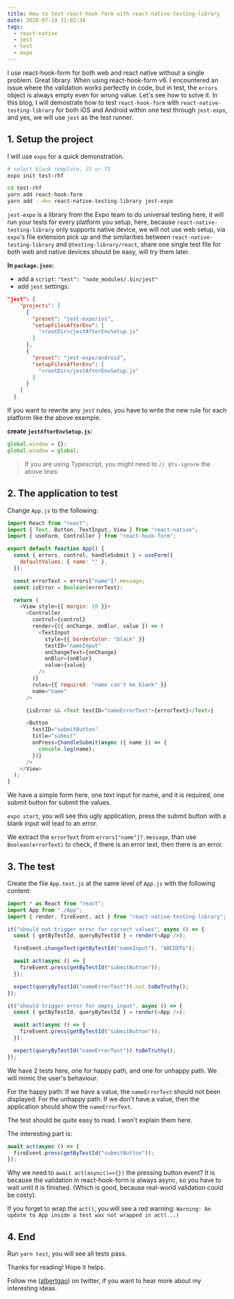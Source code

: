 ```yaml
---
title: How to test react-hook-form with react-native-testing-library
date: 2020-07-19 21:02:34
tags:
  - react-native
  - jest
  - test
  - expo
---
```


I use react-hook-form for both web and react native without a single problem. Great library. When using react-hook-form v6. I encountered an issue where the validation works perfectly in code, but in test, the `errors` object is always empty even for wrong value. Let's see how to solve it. In this blog, I will demostrate how to test `react-hook-form` with `react-native-testing-library` for both iOS and Android within one test through `jest-expo`, and yes, we will use `jest` as the test runner.

<!--more-->

## 1. Setup the project

I will use `expo` for a quick demonstration.

```bash
# select blank template, JS or TS
expo init test-rhf

cd test-rhf
yarn add react-hook-form
yarn add --dev react-native-testing-library jest-expo
```

`jest-expo` is a library from the Expo team to do universal testing here, it will run your tests for every platform you setup, here, because `react-native-testing-library` only supports native device, we will not use web setup, via `expo`'s file extension pick up and the similarities between `react-native-testing-library` and `@testing-library/react`, share one single test file for both web and native devices should be easy, will try them later.

**In `package.json`:**

- add a `script`: `"test": "node_modules/.bin/jest"`
- add `jest` settings:

```json
"jest": {
    "projects": [
      {
        "preset": "jest-expo/ios",
        "setupFilesAfterEnv": [
          "<rootDir>/jestAfterEnvSetup.js"
        ]
      },
      {
        "preset": "jest-expo/android",
        "setupFilesAfterEnv": [
          "<rootDir>/jestAfterEnvSetup.js"
        ]
      }
    ]
  }
```

If you want to rewrite any `jest` rules, you have to write the new rule for each platform like the above example.

**create `jestAfterEnvSetup.js`:**

```javascript
global.window = {};
global.window = global;
```

> If you are using Typescript, you might need to `// @ts-ignore` the above lines

## 2. The application to test

Change `App.js` to the following:

```javascript
import React from "react";
import { Text, Button, TextInput, View } from "react-native";
import { useForm, Controller } from "react-hook-form";

export default function App() {
  const { errors, control, handleSubmit } = useForm({
    defaultValues: { name: "" },
  });

  const errorText = errors["name"]?.message;
  const isError = Boolean(errorText);

  return (
    <View style={{ margin: 10 }}>
      <Controller
        control={control}
        render={({ onChange, onBlur, value }) => (
          <TextInput
            style={{ borderColor: "black" }}
            testID="nameInput"
            onChangeText={onChange}
            onBlur={onBlur}
            value={value}
          />
        )}
        rules={{ required: "name can't be blank" }}
        name="name"
      />

      {isError && <Text testID="nameErrorText">{errorText}</Text>}

      <Button
        testID="submitButton"
        title="submit"
        onPress={handleSubmit(async ({ name }) => {
          console.log(name);
        })}
      />
    </View>
  );
}
```

We have a simple form here, one text input for name, and it is required, one submit button for submit the values.

`expo start`, you will see this ugly application, press the submit button with a blank input will lead to an error.

We extract the `errorText` from `errors["name"]?.message`, than use `Boolean(errorText)` to check, if there is an error text, then there is an error.

## 3. The test

Create the file `App.test.js` at the same level of `App.js` with the following content:

```javascript
import * as React from "react";
import App from "./App";
import { render, fireEvent, act } from "react-native-testing-library";

it("should not trigger error for correct values", async () => {
  const { getByTestId, queryByTestId } = render(<App />);

  fireEvent.changeText(getByTestId("nameInput"), "ABCDEFG");

  await act(async () => {
    fireEvent.press(getByTestId("submitButton"));
  });

  expect(queryByTestId("nameErrorText")).not.toBeTruthy();
});

it("should trigger error for empty input", async () => {
  const { getByTestId, queryByTestId } = render(<App />);

  await act(async () => {
    fireEvent.press(getByTestId("submitButton"));
  });

  expect(queryByTestId("nameErrorText")).toBeTruthy();
});
```

We have 2 tests here, one for happy path, and one for unhappy path.
We will mimic the user's behaviour.

For the happy path: If we have a value, the `nameErrorText` should not been displayed.
For the unhappy path: If we don't have a value, then the application should show the `nameErrorText`.

The test should be quite easy to read. I won't explain them here.

The interesting part is:

```javascript
await act(async () => {
  fireEvent.press(getByTestId("submitButton"));
});
```

Why we need to `await act(async()=>{})` the pressing button event? It is because the validation in react-hook-form is always async, so you have to wait until it is finished. (Which is good, because real-world validation could be costy).

If you forget to wrap the `act()`, you will see a red warning: `Warning: An update to App inside a test was not wrapped in act(...)`

## 4. End

Run `yarn test`, you will see all tests pass.

Thanks for reading! Hope it helps.

Follow me (<a href='https://twitter.com/albertgao' target="_blank" rel="noopener noreferrer">albertgao</a>) on twitter, if you want to hear more about my interesting ideas.
